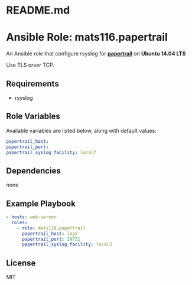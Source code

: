 # README.md
# Ansible Role: mats116.papertrail

An Ansible role that configure rsyslog for **[papertrail](https://papertrailapp.com/)** on **Ubuntu 14.04 LTS**

Use TLS orver TCP.

## Requirements

- rsyslog

## Role Variables

Available variables are listed below, along with default values:

```yaml
papertrail_host:
papertrail_port:
papertrail_syslog_facility: local7
```

## Dependencies

none

## Example Playbook

```yaml
- hosts: web-server
  roles:
    - role: mats116.papertrail
      papertrail_host: log2
      papertrail_port: 29731
      papertrail_syslog_facility: local3
```

## License

MIT

